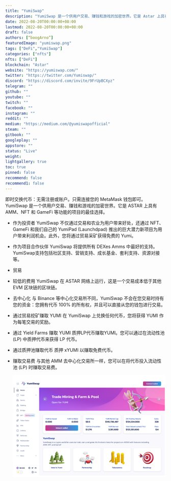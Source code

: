 ```yaml
---
title: "YumiSwap"
description: "YumiSwap 是一个供用户交易、赚钱和游戏的加密世界。它是 Astar 上具有 AMM、NFT 和 GameFi 等功能的项目的首选。"
date: 2022-08-20T00:00:00+08:00
lastmod: 2022-08-20T00:00:00+08:00
draft: false
authors: [“boogArno”]
featuredImage: "yumiswap.png"
tags: ["DeFi","YumiSwap"]
categories: ["nfts"]
nfts: ["DeFi"]
blockchain: "Astar"
website: "https://yumiswap.com/"
twitter: "https://twitter.com/Yumiswap/"
discord: "https://discord.com/invite/9FrUpBCXyz"
telegram: ""
github: ""
youtube: ""
twitch: ""
facebook: ""
instagram: ""
reddit: ""
medium: "https://medium.com/@yumiswapofficial"
steam: ""
gitbook: ""
googleplay: ""
appstore: ""
status: "Live"
weight: 
lightgallery: true
toc: true
pinned: false
recommend: false
recommend1: false
---
```

即时交换代币：无需注册或账户。只需连接您的 MetaMask 钱包即可。
YumiSwap 是一个供用户交易、赚钱和游戏的加密世界。它是 ASTAR 上具有 AMM、NFT 和 GameFi 等功能的项目的最佳选择。
- 作为投资者
  YumiSwap 不仅通过交易和农业为用户带来好处，还通过 NFT、GameFi 和我们自己的 YumiPad (Launchdpad) 推出的巨大潜力新项目为用户带来利润机会。此外，您将通过贸易采矿获得免费的 Yumi。

- 作为项目合作伙伴
  YumiSwap 将提供所有 DEXes Amms 中最好的支持。 YumiSwap支持包括社区支持、营销支持、成长基金、套利支持、资源对接等。

- 贸易

- 较低的费用
  YumiSwap 在 ASTAR 网络上运行，这是一个交易成本低于其他 EVM 区块链的区块链。

- 去中心化
  与 Binance 等中心化交易所不同，YumiSwap 不会在您交易时持有您的资金：您拥有代币 100% 的所有权，并且可以直接从您的钱包进行交易。

- 通过贸易挖矿赚取 YUMI
  在 YumiSwap 上兑换任何代币，您将获得 YUMI 作为每笔交易的奖励。

- 通过 Yield Farms 赚取 YUMI
  质押LP代币赚取YUMI。您可以通过在流动性池 (LP) 中质押代币来获得 LP 代币。

- 通过质押池赚取代币
  质押 xYUMI 以赚取免费代币。

- 赚取交易费
  与其他 AMM 去中心化交易所一样，您可以在将代币投入流动性池 (LP) 时赚取交易费。

  ![yumiswap-dapp-defi-astar-image1_a2e45cbb957771af5725f18736d38594](yumiswap-dapp-defi-astar-image1_a2e45cbb957771af5725f18736d38594.png)